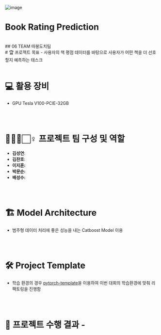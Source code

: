  ![image](https://user-images.githubusercontent.com/28619804/199662224-3b4a84a3-2c5d-40fc-9ccd-513f63219573.png)
 
 # Book Rating Prediction 
 <br /> 
 ## 06 TEAM 따봉도치팀
  
</div>
<br /> 
# 🏆️ 프로젝트 목표
<!-- <p align="center"><img src="https://user-images.githubusercontent.com/65529313/168472960-0eac76e2-4fe3-4ebc-b093-f9c0aab59859.png" /></p> -->
- 사용자의 책 평점 데이터를 바탕으로 사용자가 어떤 책을 더 선호할지 예측하는 태스크

<br /> 
<br /> 

# 💻 활용 장비
- GPU Tesla V100-PCIE-32GB

<br /> 
<br /> 

# 🙋🏻‍♂️🏻‍♀️ 프로젝트 팀 구성 및 역할
- **김성연**: 
- **김찬호**: 
- **이지훈:** 
- **박문순:** 
- **배성수:** 

<br /> 
<br /> 

# 🏗️ Model Architecture
<!-- <p align="center"><img src="https://user-images.githubusercontent.com/65529313/168473170-938e1ce0-395f-40be-9118-ea127668b11d.png" /></p> -->

- 범주형 데이터 처리에 좋은 성능을 내는 Catboost Model 이용

<br /> 
<br /> 

# 🛠 Project Template
<!-- <p align="center"><img src="https://user-images.githubusercontent.com/65529313/168473184-7a7a5c9b-f7da-4d92-81d8-965ecd1f934f.png" /></p> -->

- 학습 환경의 경우 [pytorch-template](https://github.com/victoresque/pytorch-template)을 이용하여 이번 대회의 학습환경에 맞춰 리팩토링을 진행함

<br /> 
<br /> 

# 💯 프로젝트 수행 결과 -
<!-- <p align="center"><img src="https://user-images.githubusercontent.com/65529313/168473055-047f5162-a1f5-4c64-a5a5-275bb87aa744.png" /></p> -->


